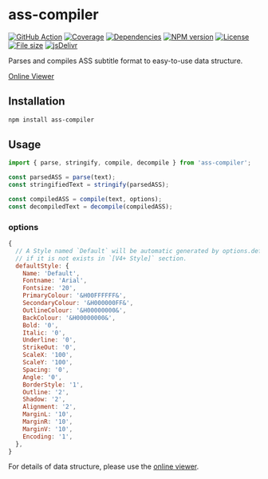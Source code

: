 # ass-compiler

[![GitHub Action](https://github.com/weizhenye/ass-compiler/workflows/CI/badge.svg)](https://github.com/weizhenye/ass-compiler/actions)
[![Coverage](https://badgen.net/codecov/c/github/weizhenye/ass-compiler?icon=codecov)](https://codecov.io/gh/weizhenye/ass-compiler)
[![Dependencies](https://badgen.net/david/dep/weizhenye/ass-compiler?icon=https://api.iconify.design/si-glyph:connect-2.svg?color=white)](https://david-dm.org/weizhenye/ass-compiler)
[![NPM version](https://badgen.net/npm/v/ass-compiler?icon=npm)](https://www.npmjs.com/package/ass-compiler)
[![License](https://badgen.net/npm/license/ass-compiler?icon=https://api.iconify.design/octicon:law.svg?color=white)](https://github.com/weizhenye/ass-compiler/blob/master/LICENSE)
[![File size](https://badgen.net/bundlephobia/minzip/ass-compiler?icon=https://api.iconify.design/ant-design:file-zip-outline.svg?color=white)](https://bundlephobia.com/result?p=ass-compiler)
[![jsDelivr](https://badgen.net/jsdelivr/hits/npm/ass-compiler?icon=https://api.iconify.design/simple-icons:jsdelivr.svg?color=white)](https://www.jsdelivr.com/package/npm/ass-compiler)

Parses and compiles ASS subtitle format to easy-to-use data structure.

[Online Viewer](https://ass.js.org/ass-compiler/)

## Installation

```bash
npm install ass-compiler
```

## Usage

```js
import { parse, stringify, compile, decompile } from 'ass-compiler';

const parsedASS = parse(text);
const stringifiedText = stringify(parsedASS);

const compiledASS = compile(text, options);
const decompiledText = decompile(compiledASS);
```

### options

```js
{
  // A Style named `Default` will be automatic generated by options.defaultStyle
  // if it is not exists in `[V4+ Style]` section.
  defaultStyle: {
    Name: 'Default',
    Fontname: 'Arial',
    Fontsize: '20',
    PrimaryColour: '&H00FFFFFF&',
    SecondaryColour: '&H000000FF&',
    OutlineColour: '&H00000000&',
    BackColour: '&H00000000&',
    Bold: '0',
    Italic: '0',
    Underline: '0',
    StrikeOut: '0',
    ScaleX: '100',
    ScaleY: '100',
    Spacing: '0',
    Angle: '0',
    BorderStyle: '1',
    Outline: '2',
    Shadow: '2',
    Alignment: '2',
    MarginL: '10',
    MarginR: '10',
    MarginV: '10',
    Encoding: '1',
  },
}
```

For details of data structure, please use the [online viewer](https://ass.js.org/ass-compiler/).
